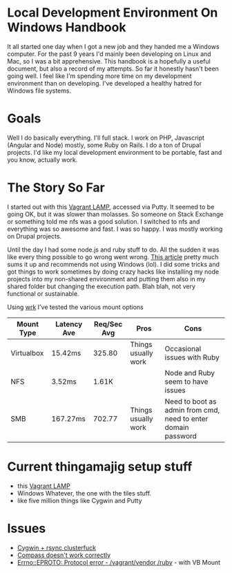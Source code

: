 # Local Development Environment On Windows Handbook
It all started one day when I got a new job and they handed me a Windows computer. For the past 9 years I'd mainly been developing on Linux and Mac, so I was a bit apprehensive. This handbook is a hopefully a useful document, but also a record of my attempts. So far it honestly hasn't been going well. I feel like I'm spending more time on my development environment than on developing. I've developed a healthy hatred for Windows file systems. 

# Goals
Well I do basically everything. I'll full stack. I work on PHP, Javascript (Angular and Node) mostly, some Ruby on Rails. I do a ton of Drupal projects. I'd like my local development environment to be portable, fast and you know, actually work.

# The Story So Far
I started out with this [Vagrant LAMP](https://github.com/r8/vagrant-lamp), accessed via Putty. It seemed to be going OK, but it was slower than molasses. So someone on Stack Exchange or something told me nfs was a good solution. I switched to nfs and everything was so awesome and fast. I was so happy. I was mostly working on Drupal projects.

Until the day I had some node.js and ruby stuff to do. All the sudden it was like every thing possible to go wrong went wrong. [This article](http://perrymitchell.net/article/npm-symlinks-through-vagrant-windows/) pretty much sums it up and recommends not using Windows (lol). I did some tricks and got things to work sometimes by doing crazy hacks like installing my node projects into my non-shared environment and putting them also in my shared folder but changing the execution path.  Blah blah, not very functional or sustainable. 

Using [wrk](https://github.com/wg/wrk) I've tested the various mount options


| Mount Type | Latency Ave | Req/Sec Avg | Pros                | Cons                                                          |
|------------|-------------|-------------|---------------------|---------------------------------------------------------------|
| Virtualbox | 15.42ms     | 325.80      | Things usually work | Occasional issues with Ruby                                   |
| NFS        | 3.52ms      | 1.61K       |                     | Node and Ruby seem to have issues                             |
| SMB        | 167.27ms    | 702.77      | Things usually work | Need to boot as admin from cmd, need to enter domain password |


# Current thingamajig setup stuff

* this [Vagrant LAMP](https://github.com/r8/vagrant-lamp)
* Windows Whatever, the one with the tiles stuff. 
* like five million things like Cygwin and Putty

# Issues
* [Cygwin + rsync clusterfuck](https://github.com/mitchellh/vagrant/issues/4073)
* [Compass doesn't work correctly](http://stackoverflow.com/questions/20531194/compass-watch-does-not-regenerate-css-inside-vagrant)
* [Errno::EPROTO: Protocol error - /vagrant/vendor /ruby](https://github.com/bundler/bundler/issues/3932) - with VB Mount
